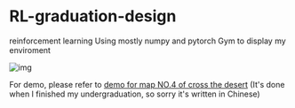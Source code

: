 # RL-graduation-design
 reinforcement learning
Using mostly numpy and pytorch
Gym to display my enviroment

![img](./demonstration/Demo_FC.gif)

For demo, please refer to [demo for map NO.4 of cross the desert](./demonstration/第四关展示.mp4) (It's done when I finished my undergraduation, so sorry it's written in Chinese)
